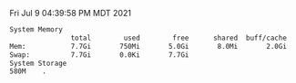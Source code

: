 Fri Jul  9 04:39:58 PM MDT 2021
```bash
System Memory
               total        used        free      shared  buff/cache   available
Mem:           7.7Gi       750Mi       5.0Gi       8.0Mi       2.0Gi       6.6Gi
Swap:          7.7Gi       0.0Ki       7.7Gi
System Storage
580M	.
```
